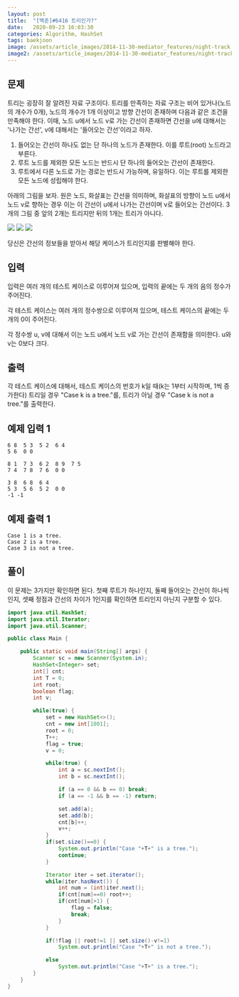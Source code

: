 ```yaml
---
layout: post
title:  "[백준]#6416 트리인가?"
date:   2020-09-23 16:03:30
categories: Algorithm, HashSet
tags: baekjoon
image: /assets/article_images/2014-11-30-mediator_features/night-track.JPG
image2: /assets/article_images/2014-11-30-mediator_features/night-track-mobile.JPG
---
```


문제
--------------------

트리는 굉장히 잘 알려진 자료 구조이다. 트리를 만족하는 자료 구조는 비어 있거나(노드의 개수가 0개), 노드의 개수가 1개 이상이고 방향 간선이 존재하며 다음과 같은 조건을 만족해야 한다. 이때, 노드 u에서 노드 v로 가는 간선이 존재하면 간선을 u에 대해서는 '나가는 간선', v에 대해서는 '들어오는 간선'이라고 하자.

1.  들어오는 간선이 하나도 없는 단 하나의 노드가 존재한다. 이를 루트(root) 노드라고 부른다.
2.  루트 노드를 제외한 모든 노드는 반드시 단 하나의 들어오는 간선이 존재한다.
3.  루트에서 다른 노드로 가는 경로는 반드시 가능하며, 유일하다. 이는 루트를 제외한 모든 노드에 성립해야 한다.

아래의 그림을 보자. 원은 노드, 화살표는 간선을 의미하며, 화살표의 방향이 노드 u에서 노드 v로 향하는 경우 이는 이 간선이 u에서 나가는 간선이며 v로 들어오는 간선이다. 3개의 그림 중 앞의 2개는 트리지만 뒤의 1개는 트리가 아니다.

![](https://www.acmicpc.net/upload/images2/tree1.gif) ![](https://www.acmicpc.net/upload/images2/tree2.gif) ![](https://www.acmicpc.net/upload/images2/tree3.gif)

당신은 간선의 정보들을 받아서 해당 케이스가 트리인지를 판별해야 한다.

입력
---------------------------

입력은 여러 개의 테스트 케이스로 이루어져 있으며, 입력의 끝에는 두 개의 음의 정수가 주어진다.

각 테스트 케이스는 여러 개의 정수쌍으로 이루어져 있으며, 테스트 케이스의 끝에는 두 개의 0이 주어진다.

각 정수쌍 u, v에 대해서 이는 노드 u에서 노드 v로 가는 간선이 존재함을 의미한다. u와 v는 0보다 크다.

출력
----------------

각 테스트 케이스에 대해서, 테스트 케이스의 번호가 k일 때(k는 1부터 시작하며, 1씩 증가한다) 트리일 경우 "Case k is a tree."를, 트리가 아닐 경우 "Case k is not a tree."를 출력한다.

예제 입력 1 
----------------------

```
6 8  5 3  5 2  6 4
5 6  0 0

8 1  7 3  6 2  8 9  7 5
7 4  7 8  7 6  0 0

3 8  6 8  6 4
5 3  5 6  5 2  0 0
-1 -1
```

예제 출력 1 
------------------------

```
Case 1 is a tree.
Case 2 is a tree.
Case 3 is not a tree.
```

풀이
--------------------------

이 문제는 3가지만 확인하면 된다. 첫째 루트가 하나인지, 둘째 들어오는 간선이 하나씩인지, 셋째 정점과 간선의 차이가 1인지를 확인하면 트리인지 아닌지 구분할 수 있다.

```java
import java.util.HashSet;
import java.util.Iterator;
import java.util.Scanner;

public class Main {

    public static void main(String[] args) {
        Scanner sc = new Scanner(System.in);
        HashSet<Integer> set;
        int[] cnt;
        int T = 0;
        int root;
        boolean flag;
        int v;

        while(true) {
            set = new HashSet<>();
            cnt = new int[1001];
            root = 0;
            T++;
            flag = true;
            v = 0;

            while(true) {
                int a = sc.nextInt();
                int b = sc.nextInt();

                if (a == 0 && b == 0) break;
                if (a == -1 && b == -1) return;

                set.add(a);
                set.add(b);
                cnt[b]++;
                v++;
            }
            if(set.size()==0) {
                System.out.println("Case "+T+" is a tree.");
                continue;
            }

            Iterator iter = set.iterator();
            while(iter.hasNext()) {
                int num = (int)iter.next();
                if(cnt[num]==0) root++;
                if(cnt[num]>1) {
                    flag = false;
                    break;
                }
            }

            if(!flag || root!=1 || set.size()-v!=1)
                System.out.println("Case "+T+" is not a tree.");

            else
                System.out.println("Case "+T+" is a tree.");
        }
    }
}
```
